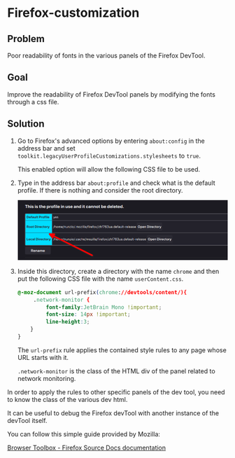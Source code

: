 # Firefox-customization
## Problem

Poor readability of fonts in the various panels of the Firefox DevTool.

## Goal

Improve the readability of Firefox DevTool panels by modifying the fonts through a css file.

## Solution

1. Go to Firefox's advanced options by entering `about:config` in the address bar and set `toolkit.legacyUserProfileCustomizations.stylesheets` to `true`.
    
    This enabled option will allow the following CSS file to be used. 
    
2. Type in the address bar `about:profile` and check what is the default profile. If there is nothing and consider the root directory.
    
    ![Screenshot_20221231_163509.png](resources/profile.png)
    
3. Inside this directory, create a directory with the name `chrome` and then put the following CSS file with the name `userContent.css`.
    
    ```css
    @-moz-document url-prefix(chrome://devtools/content/){
         .network-monitor {
             font-family:JetBrain Mono !important;
             font-size: 14px !important;
             line-height:3;
        }
    }
    ```
    
    The `url-prefix` rule applies the contained style rules to any page whose URL starts with it.
    
    `.network-monitor` is the class of the HTML div of the panel related to network monitoring.
    

In order to apply the rules to other specific panels of the dev tool, you need to know the class of the various dev html.

It can be useful to debug the Firefox devTool with another instance of the devTool itself.

You can follow this simple guide provided by Mozilla:

[Browser Toolbox - Firefox Source Docs documentation](https://firefox-source-docs.mozilla.org/devtools-user/browser_toolbox/index.html)